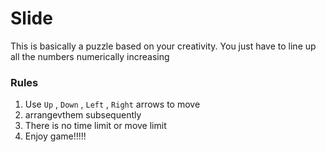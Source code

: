 # Slide

This is basically a puzzle based on your creativity. You just have to line up all the numbers numerically increasing

### Rules

1. Use `Up` , `Down` , `Left` , `Right` arrows to move
2. arrangevthem subsequently 
3. There is no time limit or move limit
4. Enjoy game!!!!!
